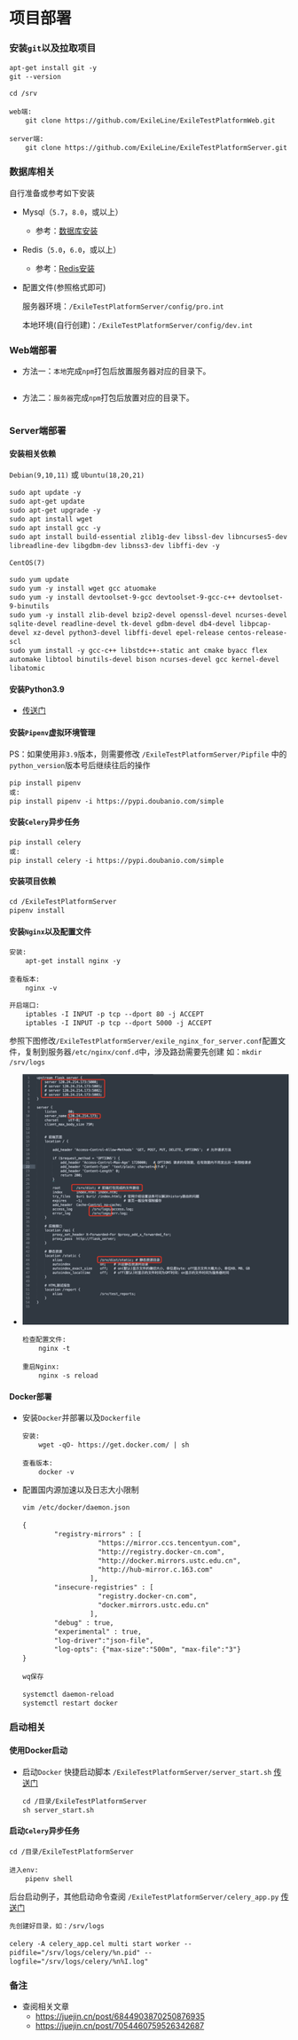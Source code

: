 # 项目部署

### 安装`git`以及拉取项目

```shell
apt-get install git -y
git --version
```

```shell
cd /srv

web端:
    git clone https://github.com/ExileLine/ExileTestPlatformWeb.git
    
server端:
    git clone https://github.com/ExileLine/ExileTestPlatformServer.git
```

### 数据库相关

自行准备或参考如下安装

- Mysql（`5.7`，`8.0`，或以上）

    - 参考：[数据库安装](./install_mysql_or_mariadb.md)


- Redis（`5.0`，`6.0`，或以上）

    - 参考：[Redis安装](./install_redis.md)


- 配置文件(参照格式即可)

  服务器环境：`/ExileTestPlatformServer/config/pro.int`

  本地环境(自行创建)：`/ExileTestPlatformServer/config/dev.int`

### Web端部署

- 方法一：`本地`完成`npm`打包后放置服务器对应的目录下。
    ```shell

    ```  
- 方法二：`服务器`完成`npm`打包后放置对应的目录下。
    ```shell

    ``` 

### Server端部署

#### 安装相关依赖

`Debian(9,10,11)` 或 `Ubuntu(18,20,21)`

```shell
sudo apt update -y
sudo apt-get update
sudo apt-get upgrade -y
sudo apt install wget
sudo apt install gcc -y
sudo apt install build-essential zlib1g-dev libssl-dev libncurses5-dev libreadline-dev libgdbm-dev libnss3-dev libffi-dev -y
```

`CentOS(7)`

```shell
sudo yum update
sudo yum -y install wget gcc atuomake
sudo yum -y install devtoolset-9-gcc devtoolset-9-gcc-c++ devtoolset-9-binutils
sudo yum -y install zlib-devel bzip2-devel openssl-devel ncurses-devel sqlite-devel readline-devel tk-devel gdbm-devel db4-devel libpcap-devel xz-devel python3-devel libffi-devel epel-release centos-release-scl
sudo yum install -y gcc-c++ libstdc++-static ant cmake byacc flex automake libtool binutils-devel bison ncurses-devel gcc kernel-devel libatomic
```

#### 安装Python3.9

- [传送门](./install_python.md)

#### 安装`Pipenv`虚拟环境管理

PS：如果使用非`3.9`版本，则需要修改 `/ExileTestPlatformServer/Pipfile` 中的 `python_version`版本号后继续往后的操作

```shell
pip install pipenv
或:
pip install pipenv -i https://pypi.doubanio.com/simple
```

#### 安装`Celery`异步任务

```shell
pip install celery
或:
pip install celery -i https://pypi.doubanio.com/simple
```

#### 安装项目依赖

```shell
cd /ExileTestPlatformServer
pipenv install
```

#### 安装`Nginx`以及配置文件

```shell
安装:
    apt-get install nginx -y

查看版本:
    nginx -v
```
```shell
开启端口:
    iptables -I INPUT -p tcp --dport 80 -j ACCEPT
    iptables -I INPUT -p tcp --dport 5000 -j ACCEPT
```

参照下图修改`/ExileTestPlatformServer/exile_nginx_for_server.conf`配置文件，复制到服务器`/etc/nginx/conf.d`中，涉及路劲需要先创建
如：`mkdir /srv/logs`

- ![exile_cover](imgs/nginx_docs.png)

    ```shell
    检查配置文件:
        nginx -t
  
    重启Nginx:
        nginx -s reload
    ```

#### Docker部署

- 安装`Docker`并部署以及`Dockerfile`
  ```shell
  安装:
      wget -qO- https://get.docker.com/ | sh
  
  查看版本:
      docker -v
  ```
- 配置国内源加速以及日志大小限制

  ```shell
  vim /etc/docker/daemon.json
  
  {
          "registry-mirrors" : [
                     "https://mirror.ccs.tencentyun.com",
                     "http://registry.docker-cn.com",
                     "http://docker.mirrors.ustc.edu.cn",
                     "http://hub-mirror.c.163.com"
                   ],
          "insecure-registries" : [
                     "registry.docker-cn.com",
                     "docker.mirrors.ustc.edu.cn"
                   ],
          "debug" : true,
          "experimental" : true,
          "log-driver":"json-file",
          "log-opts": {"max-size":"500m", "max-file":"3"}
  }
  
  wq保存
  
  systemctl daemon-reload
  systemctl restart docker
  ```

### 启动相关

#### 使用Docker启动

- 启动`Docker`
  快捷启动脚本 `/ExileTestPlatformServer/server_start.sh` [传送门](https://github.com/ExileLine/ExileTestPlatformServer/blob/main/server_start.sh)

  ```shell
  cd /目录/ExileTestPlatformServer
  sh server_start.sh
  ```

#### 启动`Celery`异步任务

```shell
cd /目录/ExileTestPlatformServer

进入env:
    pipenv shell
```

后台启动例子，其他启动命令查阅 `/ExileTestPlatformServer/celery_app.py` [传送门](https://github.com/ExileLine/ExileTestPlatformServer/blob/main/celery_app.py)

```shell
先创建好目录，如：/srv/logs

celery -A celery_app.cel multi start worker --pidfile="/srv/logs/celery/%n.pid" --logfile="/srv/logs/celery/%n%I.log"
```

### 备注

- 查阅相关文章
    - https://juejin.cn/post/6844903870250876935
    - https://juejin.cn/post/7054460759526342687
  
